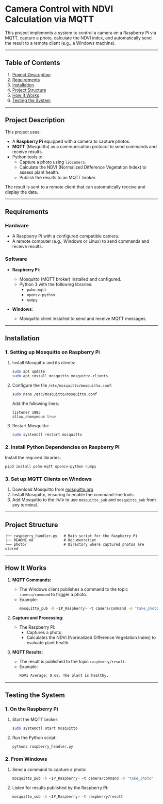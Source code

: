 
# Camera Control with NDVI Calculation via MQTT

This project implements a system to control a camera on a Raspberry Pi via MQTT, capture a photo, calculate the NDVI index, and automatically send the result to a remote client (e.g., a Windows machine).

---

## **Table of Contents**
1. [Project Description](#project-description)
2. [Requirements](#requirements)
3. [Installation](#installation)
4. [Project Structure](#project-structure)
5. [How It Works](#how-it-works)
6. [Testing the System](#testing-the-system)
---

## **Project Description**
This project uses:
- A **Raspberry Pi** equipped with a camera to capture photos.
- **MQTT** (Mosquitto) as a communication protocol to send commands and receive results.
- Python tools to:
  - Capture a photo using `libcamera`.
  - Calculate the NDVI (Normalized Difference Vegetation Index) to assess plant health.
  - Publish the results to an MQTT broker.

The result is sent to a remote client that can automatically receive and display the data.

---

## **Requirements**

### **Hardware**
- A Raspberry Pi with a configured compatible camera.
- A remote computer (e.g., Windows or Linux) to send commands and receive results.

### **Software**
- **Raspberry Pi**:
  - Mosquitto (MQTT broker) installed and configured.
  - Python 3 with the following libraries:
    - `paho-mqtt`
    - `opencv-python`
    - `numpy`

- **Windows**:
  - Mosquitto client installed to send and receive MQTT messages.

---

## **Installation**

### **1. Setting up Mosquitto on Raspberry Pi**
1. Install Mosquitto and its clients:
   ```bash
   sudo apt update
   sudo apt install mosquitto mosquitto-clients
   ```
2. Configure the file `/etc/mosquitto/mosquitto.conf`:
   ```bash
   sudo nano /etc/mosquitto/mosquitto.conf
   ```
   Add the following lines:
   ```
   listener 1883
   allow_anonymous true
   ```
3. Restart Mosquitto:
   ```bash
   sudo systemctl restart mosquitto
   ```

### **2. Install Python Dependencies on Raspberry Pi**
Install the required libraries:
```bash
pip3 install paho-mqtt opencv-python numpy
```

### **3. Set up MQTT Clients on Windows**
1. Download Mosquitto from [mosquitto.org](https://mosquitto.org/download/).
2. Install Mosquitto, ensuring to enable the command-line tools.
3. Add Mosquitto to the `PATH` to use `mosquitto_pub` and `mosquitto_sub` from any terminal.

---

## **Project Structure**

```
├── raspberry_handler.py   # Main script for the Raspberry Pi
├── README.md              # Documentation
└── photo/                 # Directory where captured photos are stored
```

---

## **How It Works**

1. **MQTT Commands:**
   - The Windows client publishes a command to the topic `camera/command` to trigger a photo.
   - Example:
     ```bash
     mosquitto_pub -h <IP_Raspberry> -t camera/command -m "take_photo"
     ```

2. **Capture and Processing:**
   - The Raspberry Pi:
     - Captures a photo.
     - Calculates the NDVI (Normalized Difference Vegetation Index) to evaluate plant health.

3. **MQTT Results:**
   - The result is published to the topic `raspberry/result`.
   - Example:
     ```bash
     NDVI Average: 0.68. The plant is healthy.
     ```

---

## **Testing the System**

### **1. On the Raspberry Pi**
1. Start the MQTT broker:
   ```bash
   sudo systemctl start mosquitto
   ```
2. Run the Python script:
   ```bash
   python3 raspberry_handler.py
   ```

### **2. From Windows**
1. Send a command to capture a photo:
   ```bash
   mosquitto_pub -h <IP_Raspberry> -t camera/command -m "take_photo"
   ```
2. Listen for results published by the Raspberry Pi:
   ```bash
   mosquitto_sub -h <IP_Raspberry> -t raspberry/result
